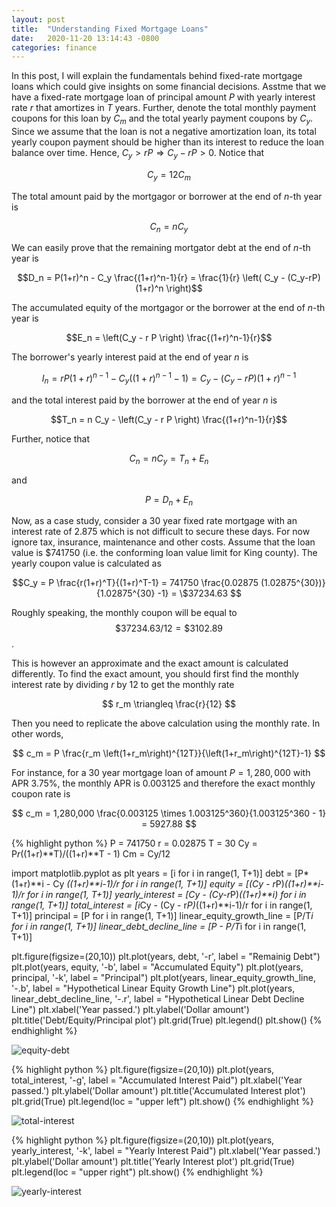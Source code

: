 ```yaml
---
layout: post
title:  "Understanding Fixed Mortgage Loans"
date:   2020-11-20 13:14:43 -0800
categories: finance
---
```

In this post, I will explain the fundamentals behind fixed-rate mortgage loans which could give insights on some financial decisions. Asstme that we have a fixed-rate mortgage loan of principal amount $P$ with yearly interest rate $r$ that amortizes in $T$ years. Further, denote the total monthly payment coupons for this loan by $C_m$ and the total yearly payment coupons by $C_y$. Since we assume that the loan is not a negative amortization loan, its total yearly coupon payment should be higher than its interest to reduce the loan balance over time. Hence, $C_y > rP \Rightarrow C_y - rP > 0$. Notice that

$$C_y = 12 C_m$$
  
The total amount paid by the mortgagor or borrower at the end of $n$-th year is 

$$C_n = n C_y$$

We can easily prove that the remaining mortgator debt at the end of $n$-th year is 

$$D_n = P(1+r)^n - C_y \frac{(1+r)^n-1}{r} = \frac{1}{r} \left( C_y - (C_y-rP)(1+r)^n \right)$$

The accumulated equity of the mortgagor or the borrower at the end of $n$-th year is

$$E_n = \left(C_y - r P  \right) \frac{(1+r)^n-1}{r}$$

The borrower's yearly interest paid at the end of year $n$ is

$$I_n = r P \left(1+ r \right)^{n-1} - C_y \left((1+r)^{n-1}-1 \right) = C_y - (C_y -r P)(1+r)^{n-1}$$

and the total interest paid by the borrower at the end of year $n$ is

$$T_n = n C_y - \left(C_y - r P  \right) \frac{(1+r)^n-1}{r}$$

Further, notice that

$$C_n = n C_y = T_n + E_n $$

and 

$$P = D_n + E_n$$

Now, as a case study, consider a 30 year fixed rate mortgage with an interest rate of 2.875 which is not difficult to secure these days. For now ignore tax, insurance, maintenance and other costs. Assume that the loan value is $741750 (i.e. the conforming loan value limit for King county). The yearly coupon value is calculated as 

$$C_y = P \frac{r(1+r)^T}{(1+r)^T-1} = 741750 \frac{0.02875 (1.02875^{30})}{1.02875^{30} -1} = \$37234.63 $$

Roughly speaking, the monthly coupon will be equal to $$ \$37234.63 /12 = \$3102.89 $$.

This is however an approximate and the exact amount is calculated differently. To find the exact amount, you should first find the monthly interest rate by dividing $r$ by 12 to get the monthly rate


$$
r_m \triangleq \frac{r}{12}
$$

Then you need to replicate the above calculation using the monthly rate. In other words,

$$
c_m = P \frac{r_m \left(1+r_m\right)^{12T}}{\left(1+r_m\right)^{12T}-1}
$$

For instance, for a 30 year mortgage loan of amount $P = 1,280,000$ with APR 3.75%, the monthly APR is 0.003125 and therefore the exact monthly coupon rate is 

$$
c_m = 1,280,000 \frac{0.003125 \times 1.003125^360}{1.003125^360 - 1} = 5927.88
$$ 

{% highlight python %}
P = 741750
r = 0.02875
T = 30 
Cy = P*r*((1+r)**T)/((1+r)**T - 1)
Cm = Cy/12

import matplotlib.pyplot as plt
years = [i for i in range(1, T+1)]
debt  = [P*(1+r)**i - Cy *((1+r)**i-1)/r for i in range(1, T+1)]
equity = [(Cy - r*P)*((1+r)**i-1)/r for i in range(1, T+1)]
yearly_interest = [Cy - (Cy-r*P)*((1+r)**i) for i in range(1, T+1)]
total_interest = [i*Cy - (Cy - r*P)*((1+r)**i-1)/r for i in range(1, T+1)]
principal = [P for i in range(1, T+1)]
linear_equity_growth_line = [P/T*i for i in range(1, T+1)]
linear_debt_decline_line = [P - P/T*i for i in range(1, T+1)]

plt.figure(figsize=(20,10))
plt.plot(years, debt, '-r', label = "Remainig Debt")
plt.plot(years, equity, '-b', label = "Accumulated Equity")
plt.plot(years, principal, '-k', label = "Principal")
plt.plot(years, linear_equity_growth_line, '-.b', label = "Hypothetical Linear Equity Growth Line")
plt.plot(years, linear_debt_decline_line, '-.r', label = "Hypothetical Linear Debt Decline Line")
plt.xlabel('Year passed.')
plt.ylabel('Dollar amount')
plt.title('Debt/Equity/Principal plot')
plt.grid(True)
plt.legend()
plt.show()
{% endhighlight %}

![equity-debt](equity-debt.png)

{% highlight python %}
plt.figure(figsize=(20,10))
plt.plot(years, total_interest, '-g', label = "Accumulated Interest Paid")
plt.xlabel('Year passed.')
plt.ylabel('Dollar amount')
plt.title('Accumulated Interest plot')
plt.grid(True)
plt.legend(loc = "upper left")
plt.show()
{% endhighlight %}

![total-interest](total-interest.png)

{% highlight python %}
plt.figure(figsize=(20,10))
plt.plot(years, yearly_interest, '-k', label = "Yearly Interest Paid")
plt.xlabel('Year passed.')
plt.ylabel('Dollar amount')
plt.title('Yearly Interest plot')
plt.grid(True)
plt.legend(loc = "upper right")
plt.show()
{% endhighlight %}

![yearly-interest](yearly-interest.png)

